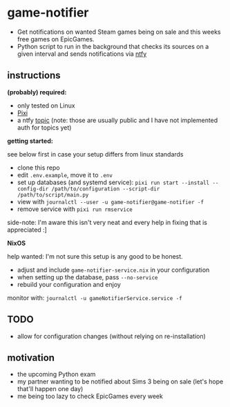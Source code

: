 # game-notifier

- Get notifications on wanted Steam games being on sale and this weeks free games on EpicGames.
- Python script to run in the background that checks its sources on a given interval and sends notifications via [ntfy](https://ntfy.sh)

## instructions

**(probably) required:**

- only tested on Linux
- [Pixi](https://pixi.sh/latest/)
- a ntfy [topic](https://docs.ntfy.sh) (note: those are usually public and I have not implemented auth for topics yet)

**getting started:**

see below first in case your setup differs from linux standards

- clone this repo
- edit `.env.example`, move it to `.env`
- set up databases (and systemd service): `pixi run start --install --config-dir /path/to/configuration --script-dir /path/to/script/main.py`
- view with `journalctl --user -u game-notifier@game-notifier -f`
- remove service with `pixi run rmservice`

side-note: I'm aware this isn't very neat and every help in fixing that is appreciated :]

**NixOS**

help wanted: I'm not sure this setup is any good to be honest.

- adjust and include `game-notifier-service.nix` in your configuration
- when setting up the database, pass `--no-service`
- rebuild your configuration and enjoy

monitor with: `journalctl -u gameNotifierService.service -f`

## TODO

- allow for configuration changes (without relying on re-installation)

## motivation

- the upcoming Python exam
- my partner wanting to be notified about Sims 3 being on sale (let's hope that'll happen one day)
- me being too lazy to check EpicGames every week
